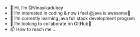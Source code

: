 - 👋 Hi, I’m @Vinayikadubey
- 👀 I’m interested in coding & now i feel @java is awesome🥰
- 🌱 I’m currently learning java full stack development program 
- 💞️ I’m looking to collaborate on GitHub🌈
- 📫 How to reach me ...

<!---
Vinayikadubey/Vinayikadubey is a ✨ special ✨ repository because its `README.md` (this file) appears on your GitHub profile.
You can click the Preview link to take a look at your changes.
--->
